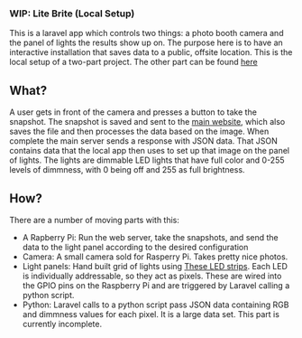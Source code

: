 ### WIP: Lite Brite (Local Setup)
This is a laravel app which controls two things: a photo booth camera and the panel of lights the results show up on. The purpose here is to have an interactive installation that saves data to a public, offsite location. This is the local setup of a two-part project. The other part can be found [here](https://github.com/bobbyleftovers/fen-qtt)

## What?
A user gets in front of the camera and presses a button to take the snapshot. The snapshot is saved and sent to the [main website](https://github.com/bobbyleftovers/fen-qtt), which also saves the file and then processes the data based on the image. When complete the main server sends a response with JSON data. That JSON contains data that the local app then uses to set up that image on the panel of lights. The lights are dimmable LED lights that have full color and 0-255 levels of dimmness, with 0 being off and 255 as full brightness.

## How?
There are a number of moving parts with this:
- A Rapberry Pi: Run the web server, take the snapshots, and send the data to the light panel according to the desired configuration
- Camera: A small camera sold for Rasperry Pi. Takes pretty nice photos.
- Light panels: Hand built grid of lights using [These LED strips](https://smile.amazon.com/jiachenled-flexible-Daylight-Non-waterproof-celebration/dp/B071JNJMS3?pf_rd_p=9dce798c-bef4-4763-ad3c-c17e34738b8b&pd_rd_wg=CqLyz&pf_rd_r=139W811F1DQS15DDKC7W&ref_=pd_gw_bia_d0&pd_rd_w=MC218&pd_rd_r=b9ba1433-45a4-41a4-9c15-e496fda95192). Each LED is individually addressable, so they act as pixels. These are wired into the GPIO pins on the Raspberry Pi and are triggered by Laravel calling a python script.
- Python: Laravel calls to a python script pass JSON data containing RGB and dimmness values for each pixel. It is a large data set. This part is currently incomplete.
